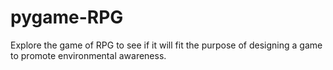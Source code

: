 # pygame-RPG
Explore the game of RPG to see if it will fit the purpose of designing a game to promote environmental awareness. 
